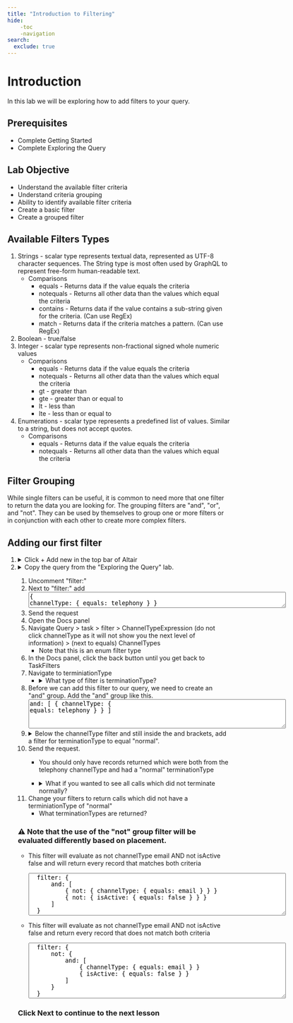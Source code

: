 ```yaml
---
title: "Introduction to Filtering"
hide:
    -toc
    -navigation
search:
  exclude: true
---
```



# Introduction 

In this lab we will be exploring how to add filters to your query.

## Prerequisites  
- Complete Getting Started
- Complete Exploring the Query

## Lab Objective
- Understand the available filter criteria
- Understand criteria grouping
- Ability to identify available filter criteria
- Create a basic filter
- Create a grouped filter

## Available Filters Types
1. Strings - scalar type represents textual data, represented as UTF-8 character sequences. The String type is most often used by GraphQL to represent free-form human-readable text.
   - Comparisons
     - equals - Returns data if the value equals the criteria 
     - notequals - Returns all other data than the values which equal the criteria
     - contains - Returns data if the value contains a sub-string given for the criteria. (Can use RegEx)
     - match - Returns data if the criteria matches a pattern. (Can use RegEx)
2. Boolean - true/false
3. Integer - scalar type represents non-fractional signed whole numeric values
   - Comparisons
     - equals - Returns data if the value equals the criteria
     - notequals - Returns all other data than the values which equal the criteria
     - gt - greater than
     - gte - greater than or equal to
     - lt - less than
     - lte - less than or equal to
4. Enumerations - scalar type represents a predefined list of values. Similar to a string, but does not accept quotes.
   - Comparisons
     - equals - Returns data if the value equals the criteria 
     - notequals - Returns all other data than the values which equal the criteria


## Filter Grouping
While single filters can be useful, it is common to need more that one filter to return the data you are looking for.  The grouping filters are "and", "or", and "not".  They can be used by themselves to group one or more filters or in conjunction with each other to create more complex filters.



<!-- <button class="btn" onclick="vidPop('d2c7b761-9291-40ec-b76f-3cb25c657c83')">Launch Video</button> -->


## Adding our first filter

1. <details><summary>Click + Add new in the top bar of Altair </summary>
         <img src="https://webexcc-sa.github.io/tools/gql/images/addNew.png"/>
         </details>
2. <details><summary>Copy the query from the "Exploring the Query" lab.</summary>
   
    <textarea spellcheck="false" cols="70" rows="138">
  {
    task(
      from: " ___ "
      to: " ___ "
      timeComparator: createdTime
      # filter: 
      # aggregation: 
      # aggregations: [{ field: "string", type: count, name: "string" }]
      # aggregationInterval: { interval: FIFTEEN_MINUTES }
      # pagination: 
    ) {
      tasks {
        id
        status
        channelType
        createdTime
        endedTime
        origin
        destination
        contactReason
        direction
        owner {
          id
          name
          signInId
          sessionId
          phoneNumber
          channelId
        }
        terminationType
        channelSubType
        customer {
          name
          phoneNumber
          email
        }
        isActive
        isCallback
        channelMetaData {
          email {
            subject
            metaData
          }
          chat {
            chatReason
          }
          inBoundTranscript
          outBoundTranscript
        }
        callbackData {
          callbackRequestTime
          callbackConnectTime
          callbackNumber
          callbackStatus
          callbackOrigin
          callbackType
          callbackQueueName
          callbackAgentName
          callbackTeamName
          callbackRetryCount
        }
        recordingLocation
        lastWrapupCodeName
        lastQueue {
          id
          name
          duration
        }
        lastSite {
          id
          name
        }
        lastTeam {
          id
          name
        }
        lastEntryPoint {
          id
          name
        }
        previousQueue {
          id
          name
        }
        totalDuration
        csatScore
        blindTransferCount
        conferenceCount
        conferenceDuration
        consultCount
        consultDuration
        holdCount
        holdDuration
        selfserviceCount
        selfserviceDuration
        connectedCount
        connectedDuration
        consultToQueueCount
        consultToQueueDuration
        transferCount
        wrapupDuration
        ringingDuration
        queueDuration
        queueCount
        captureRequested
        isTranscriptionAvailable
        consultToEPCount
        consultToEPDuration
        outdialConsultToEPCount
        outdialConsultToEPDuration
        agentToDnTransferCount
        agentToAgentTransferCount
        callCompletedCount
        sentiment
        autoCsat
        outdialConsultToQueueCount
        outdialConsultCount
        # integerGlobalVariables(name: "string")
        # stringGlobalVariables(name: "string")
        # longGlobalVariables(name: "string")
        # doubleGlobalVariables(name: "string")
        # booleanGlobalVariables(name: "string")
        # intervalStartTime
        # aggregation
      }

      pageInfo {
        endCursor
        hasNextPage
      }
      intervalInfo {
        interval
        timezone
      }
    }
    }
</textarea></details>

1. Uncomment "filter:"
2. Next to "filter:" add <textarea spellcheck="false" cols="70">{ channelType: { equals: telephony } }</textarea>
3. Send the request
4. Open the Docs panel
5. Navigate Query > task > filter > ChannelTypeExpression (do not click channelType as it will not show you the next level of information) > (next to equals) ChannelTypes
   - Note that this is an enum filter type
6. In the Docs panel, click the back button until you get back to TaskFilters
7. Navigate to terminiationType
    - <details><summary>What type of filter is terminationType?</summary>String</details>
8.  Before we can add this filter to our query, we need to create an "and" group.  Add the "and" group like this. <textarea spellcheck="false" cols="70" rows="4" >and: [
        { channelType: { equals: telephony } }
]</textarea>
1.  <details><summary>Below the channelType filter and still inside the and brackets, add a filter for terminationType to equal "normal".</summary> <textarea spellcheck="false" cols="70" rows="1">{ terminationType: { equals: "normal" } }</textarea></details>
2.  Send the request.
    - You should only have records returned which were both from the telephony channelType and had a "normal" terminationType
    - <details><summary>What if you wanted to see all calls which did not terminate normally?</summary> you could change "equals" to "notequals"
        <textarea spellcheck="false" cols="70" rows="1">{ terminationType: { notequals: "normal" } }</textarea>

        OR you could place the filter in a "not" group filter 
        
        <textarea spellcheck="false" cols="70" rows="1">{ not: { terminationType: { equals: "normal" } } }</textarea></details>
3.  Change your filters to return calls which did not have a terminiationType of "normal"
    - What terminationTypes are returned?


### ⚠️ Note that the use of the "not" group filter will be evaluated differently based on placement.

- This filter will evaluate as not channelType email AND not isActive false and will return every record that matches both criteria 

  
    <textarea spellcheck="false" cols="70" rows="6">
    filter: {
        and: [ 
            { not: { channelType: { equals: email } } }
            { not: { isActive: { equals: false } } }
        ]
    }</textarea>

- This filter will evaluate as not channelType email AND not isActive false and return every record that does not match both criteria
  
    <textarea spellcheck="false" cols="70" rows="8">
    filter: {
        not: {
            and: [
                { channelType: { equals: email } }
                { isActive: { equals: false } }
            ]
        }
    }</textarea>


### Click Next to continue to the next lesson
<!-- <textarea spellcheck="false" cols="70" rows="5"></textarea> -->